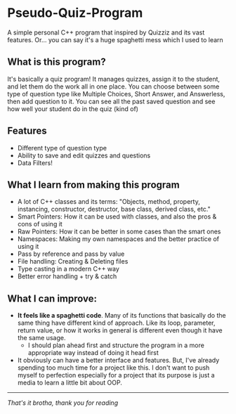 # Pseudo-Quiz-Program
A simple personal C++ program that inspired by Quizziz and its vast features. Or... you can say it's a huge spaghetti mess which I used to learn

## What is this program?
It's basically a quiz program! It manages quizzes, assign it to the student, and let them do the work all in one place. You can choose between some type of question type like Multiple Choices, Short Answer, and Answerless, then add question to it. You can see all the past saved question and see how well your student do in the quiz (kind of)

## Features
- Different type of question type
- Ability to save and edit quizzes and questions
- Data Filters!

## What I learn from making this program
- A lot of C++ classes and its terms: "Objects, method, property, instancing, constructor, destructor, base class, derived class, etc."
- Smart Pointers: How it can be used with classes, and also the pros & cons of using it
- Raw Pointers: How it can be better in some cases than the smart ones
- Namespaces: Making my own namespaces and the better practice of using it
- Pass by reference and pass by value
- File handling: Creating & Deleting files
- Type casting in a modern C++ way
- Better error handling + try & catch

## What I can improve:
- **It feels like a spaghetti code**. Many of its functions that basically do the same thing have different kind of approach. Like its loop, parameter, return value, or how it works in general is different even though it have the same usage.
  - I should plan ahead first and structure the program in a more appropriate way instead of doing it head first
- It obviously can have a better interface and features. But, I've already spending too much time for a project like this. I don't want to push myself to perfection especially for a project that its purpose is just a media to learn a little bit about OOP.

---
_That's it brotha, thank you for reading_
